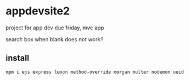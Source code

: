 # appdevsite2

project for app dev due friday, mvc app

search box when blank does not work!!

## install

`npm i ejs express luxon method-override morgan multer nodemon uuid`
